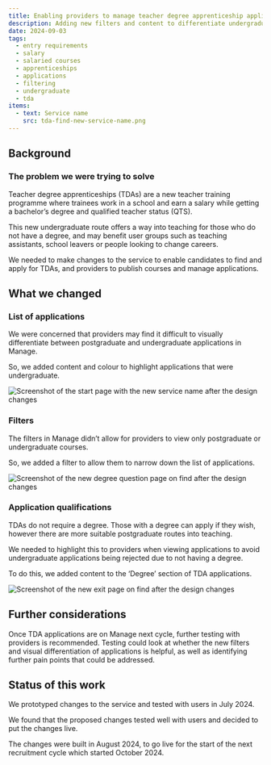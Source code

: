 ```yaml
---
title: Enabling providers to manage teacher degree apprenticeship applications
description: Adding new filters and content to differentiate undergraduate courses.
date: 2024-09-03
tags:
  - entry requirements
  - salary
  - salaried courses
  - apprenticeships
  - applications
  - filtering
  - undergraduate
  - tda
items:
  - text: Service name
    src: tda-find-new-service-name.png
---
```


## Background

### The problem we were trying to solve

Teacher degree apprenticeships (TDAs) are a new teacher training programme where trainees work in a school and earn a salary while getting a bachelor’s degree and qualified teacher status (QTS).

This new undergraduate route offers a way into teaching for those who do not have a degree, and may benefit user groups such as teaching assistants, school leavers or people looking to change careers.

We needed to make changes to the service to enable candidates to find and apply for TDAs, and providers to publish courses and manage applications.

## What we changed

### List of applications

We were concerned that providers may find it difficult to visually differentiate between postgraduate and undergraduate applications in Manage.

So, we added content and colour to highlight applications that were undergraduate.

![Screenshot of the start page with the new service name after the design changes](tda-manage-applications-list.png)

### Filters

The filters in Manage didn’t allow for providers to view only postgraduate or undergraduate courses.

So, we added a filter to allow them to narrow down the list of applications.

![Screenshot of the new degree question page on find after the design changes](tda-manage-filter.png)

### Application qualifications

TDAs do not require a degree. Those with a degree can apply if they wish, however there are more suitable postgraduate routes into teaching.

We needed to highlight this to providers when viewing applications to avoid undergraduate applications being rejected due to not having a degree.

To do this, we added content to the ‘Degree’ section of TDA applications.

![Screenshot of the new exit page on find after the design changes](tda-manage-degree.png)

## Further considerations

Once TDA applications are on Manage next cycle, further testing with providers is recommended. Testing could look at whether the new filters and visual differentiation of applications is helpful, as well as identifying further pain points that could be addressed.

## Status of this work

We prototyped changes to the service and tested with users in July 2024.

We found that the proposed changes tested well with users and decided to put the changes live.

The changes were built in August 2024, to go live for the start of the next recruitment cycle which started October 2024.
